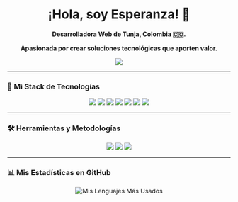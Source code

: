<div align="center">

  <h1>
    ¡Hola, soy Esperanza! 👋
  </h1>
  
  <p><strong>Desarrolladora Web de Tunja, Colombia 🇨🇴.</strong></p>
  <p><strong>Apasionada por crear soluciones tecnológicas que aporten valor.</strong></p>

  <p>
    <a href="https://www.linkedin.com/in/esperanza-pineda-66ba54189/"><img src="https://img.shields.io/badge/LinkedIn-0A66C2?style=for-the-badge&logo=linkedin&logoColor=white" /></a>
  </p>
</div>

---

### 🚀 Mi Stack de Tecnologías
<div align="center">
  <img src="https://img.shields.io/badge/HTML5-E34F26?style=for-the-badge&logo=html5&logoColor=white" />
  <img src="https://img.shields.io/badge/CSS3-1572B6?style=for-the-badge&logo=css3&logoColor=white" />
  <img src="https://img.shields.io/badge/Tailwind_CSS-06B6D4?style=for-the-badge&logo=tailwindcss&logoColor=white" />
  <img src="https://img.shields.io/badge/JavaScript-F7DF1E?style=for-the-badge&logo=javascript&logoColor=black" />
  <img src="https://img.shields.io/badge/React-61DAFB?style=for-the-badge&logo=react&logoColor=black" />
  <img src="https://img.shields.io/badge/Next.js-000000?style=for-the-badge&logo=nextdotjs&logoColor=white" />
  <img src="https://img.shields.io/badge/TypeScript-3178C6?style=for-the-badge&logo=typescript&logoColor=white" />
</div>

---
### 🛠️ Herramientas y Metodologías
<div align="center">
  <img src="https://img.shields.io/badge/Git-F05032?style=for-the-badge&logo=git&logoColor=white" />
  <img src="https://img.shields.io/badge/GitHub-181717?style=for-the-badge&logo=github&logoColor=white" />
  <img src="https://img.shields.io/badge/Scrum-0078D4?style=for-the-badge&logo=trello&logoColor=white" />
</div>

---

### 📊 Mis Estadísticas en GitHub
<div align="center">

![Mis Lenguajes Más Usados](https://github-readme-stats.vercel.app/api/top-langs/?username=EsperanzaPineda&layout=compact&theme=radical&hide_border=true)

</div>
